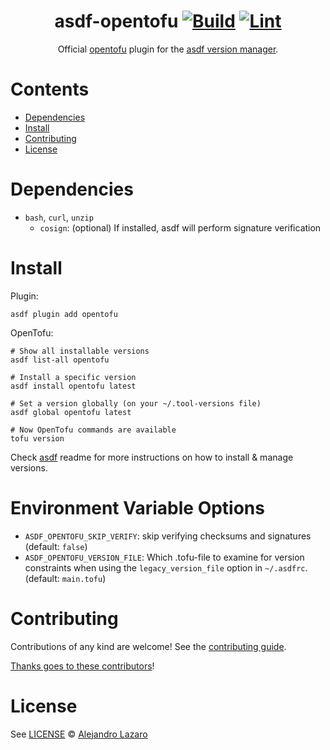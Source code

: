 <div align="center">

# asdf-opentofu [![Build](https://github.com/virtualroot/asdf-opentofu/actions/workflows/build.yml/badge.svg)](https://github.com/virtualroot/asdf-opentofu/actions/workflows/build.yml) [![Lint](https://github.com/virtualroot/asdf-opentofu/actions/workflows/lint.yml/badge.svg)](https://github.com/virtualroot/asdf-opentofu/actions/workflows/lint.yml)

Official [opentofu](https://opentofu.org/) plugin for the [asdf version manager](https://asdf-vm.com).

</div>

# Contents

- [Dependencies](#dependencies)
- [Install](#install)
- [Contributing](#contributing)
- [License](#license)

# Dependencies

- `bash`, `curl`, `unzip`
  - `cosign`: (optional) If installed, asdf will perform signature verification

# Install

Plugin:

```shell
asdf plugin add opentofu
```

OpenTofu:

```shell
# Show all installable versions
asdf list-all opentofu

# Install a specific version
asdf install opentofu latest

# Set a version globally (on your ~/.tool-versions file)
asdf global opentofu latest

# Now OpenTofu commands are available
tofu version
```

Check [asdf](https://github.com/asdf-vm/asdf) readme for more instructions on how to
install & manage versions.

# Environment Variable Options

* `ASDF_OPENTOFU_SKIP_VERIFY`: skip verifying checksums and signatures (default: `false`)
* `ASDF_OPENTOFU_VERSION_FILE`: Which .tofu-file to examine for version constraints when using the `legacy_version_file` option in `~/.asdfrc`. (default: `main.tofu`)

# Contributing

Contributions of any kind are welcome! See the [contributing guide](contributing.md).

[Thanks goes to these contributors](https://github.com/virtualroot/asdf-opentofu/graphs/contributors)!

# License

See [LICENSE](LICENSE) © [Alejandro Lazaro](https://github.com/virtualroot/)
